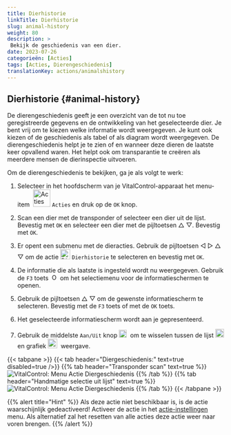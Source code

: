 ```yaml
---
title: Dierhistorie
linkTitle: Dierhistorie
slug: animal-history
weight: 80
description: >
 Bekijk de geschiedenis van een dier.
date: 2023-07-26
categorieën: [Acties]
tags: [Acties, Dierengeschiedenis]
translationKey: actions/animalshistory
---
```


## Dierhistorie {#animal-history}

De dierengeschiedenis geeft je een overzicht van de tot nu toe geregistreerde gegevens en de ontwikkeling van het geselecteerde dier. Je bent vrij om te kiezen welke informatie wordt weergegeven. Je kunt ook kiezen of de geschiedenis als tabel of als diagram wordt weergegeven. De dierengeschiedenis helpt je te zien of en wanneer deze dieren de laatste keer opvallend waren. Het helpt ook om transparantie te creëren als meerdere mensen de dierinspectie uitvoeren.

Om de dierengeschiedenis te bekijken, ga je als volgt te werk:

1. Selecteer in het hoofdscherm van je VitalControl-apparaat het menu-item &nbsp;<img src="/icons/actions.svg" width="40" align="bottom" alt="Acties" />  `Acties` en druk op de `OK` knop.

2. Scan een dier met de transponder of selecteer een dier uit de lijst. Bevestig met `OK` en selecteer een dier met de pijltoetsen △ ▽. Bevestig met `OK`.

3. Er opent een submenu met de dieracties. Gebruik de pijltoetsen ◁ ▷ △ ▽ om de actie <img src="/icons/actions/history.svg" width="23" align="bottom" alt="Dierengeschiedenis" /> `Dierhistorie` te selecteren en bevestig met `OK`.

4. De informatie die als laatste is ingesteld wordt nu weergegeven. Gebruik de `F3` toets &nbsp;<img src="/icons/footer/open-popup.svg" width="15" align="bottom" alt="Open popup" /> om het selectiemenu voor de informatieschermen te openen.

5. Gebruik de pijltoetsen △ ▽ om de gewenste informatiescherm te selecteren. Bevestig met de `F3` toets of met de `OK` toets.

6. Het geselecteerde informatiescherm wordt aan je gepresenteerd.

7. Gebruik de middelste `Aan/Uit` knop <img src="/icons/footer/on-off.svg" width="18" align="bottom" alt="Aan/Uit knop" />&nbsp; om te wisselen tussen de lijst <img src="/icons/footer/list.svg" width="20" align="bottom" alt="Lijstweergave" /> en grafiek <img src="/icons/footer/chart.svg" width="22" align="bottom" alt="Grafiekweergave" />&nbsp; weergave.

{{< tabpane >}}
{{< tab header="Diergeschiedenis:" text=true disabled=true />}}
{{% tab header="Transponder scan" text=true %}}
 ![VitalControl: Menu Actie Diergeschiedenis](../images/animalhistory-scan.png "Diergeschiedenis")
{{% /tab %}}
{{% tab header="Handmatige selectie uit lijst" text=true %}}
 ![VitalControl: Menu Actie Diergeschiedenis](../images/animalhistory.png "Diergeschiedenis")
{{% /tab %}}
{{< /tabpane >}}

{{% alert title="Hint" %}}
Als deze actie niet beschikbaar is, is de actie waarschijnlijk gedeactiveerd! Activeer de actie in het [actie-instellingen](../setting/) menu. Als alternatief zal het resetten van alle acties deze actie weer naar voren brengen.
{{% /alert %}}
